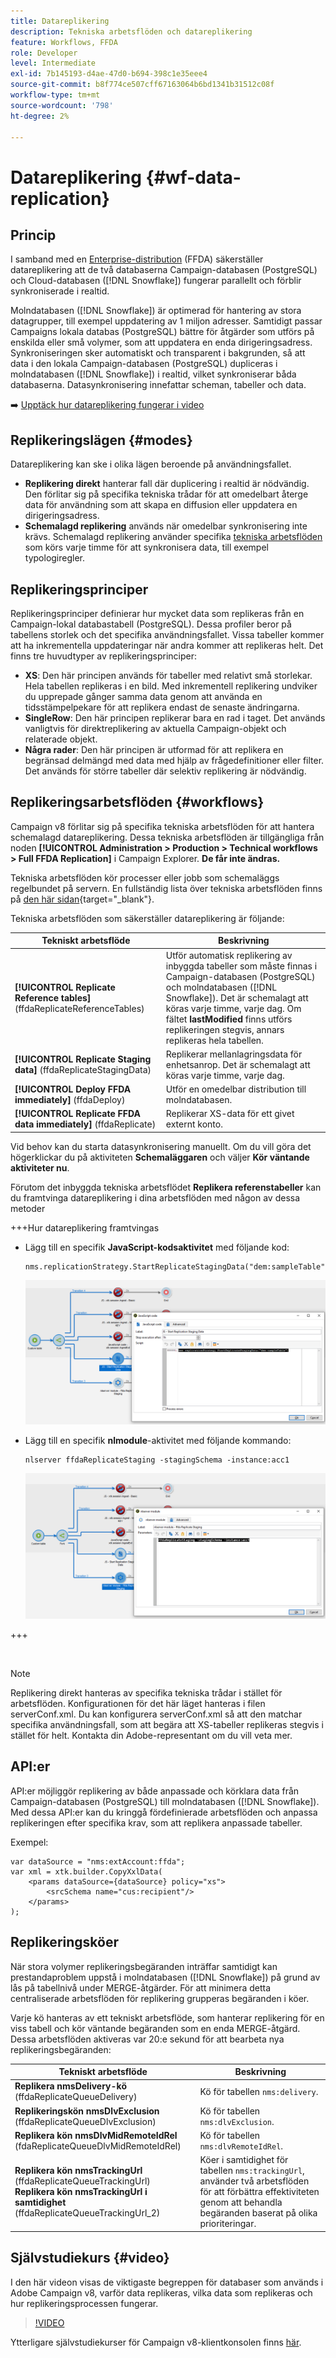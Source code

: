 ```yaml
---
title: Datareplikering
description: Tekniska arbetsflöden och datareplikering
feature: Workflows, FFDA
role: Developer
level: Intermediate
exl-id: 7b145193-d4ae-47d0-b694-398c1e35eee4
source-git-commit: b8f774ce507cff67163064b6bd1341b31512c08f
workflow-type: tm+mt
source-wordcount: '798'
ht-degree: 2%

---
```



# Datareplikering {#wf-data-replication}

## Princip

I samband med en [Enterprise-distribution](enterprise-deployment.md) (FFDA) säkerställer datareplikering att de två databaserna Campaign-databasen (PostgreSQL) och Cloud-databasen ([!DNL Snowflake]) fungerar parallellt och förblir synkroniserade i realtid.

Molndatabasen ([!DNL Snowflake]) är optimerad för hantering av stora datagrupper, till exempel uppdatering av 1 miljon adresser. Samtidigt passar Campaigns lokala databas (PostgreSQL) bättre för åtgärder som utförs på enskilda eller små volymer, som att uppdatera en enda dirigeringsadress. Synkroniseringen sker automatiskt och transparent i bakgrunden, så att data i den lokala Campaign-databasen (PostgreSQL) dupliceras i molndatabasen ([!DNL Snowflake]) i realtid, vilket synkroniserar båda databaserna. Datasynkronisering innefattar scheman, tabeller och data.

➡️ [Upptäck hur datareplikering fungerar i video](#video)

## Replikeringslägen {#modes}

Datareplikering kan ske i olika lägen beroende på användningsfallet.

* **Replikering direkt** hanterar fall där duplicering i realtid är nödvändig. Den förlitar sig på specifika tekniska trådar för att omedelbart återge data för användning som att skapa en diffusion eller uppdatera en dirigeringsadress.
* **Schemalagd replikering** används när omedelbar synkronisering inte krävs. Schemalagd replikering använder specifika [tekniska arbetsflöden](#workflows) som körs varje timme för att synkronisera data, till exempel typologiregler.

## Replikeringsprinciper

Replikeringsprinciper definierar hur mycket data som replikeras från en Campaign-lokal databastabell (PostgreSQL). Dessa profiler beror på tabellens storlek och det specifika användningsfallet. Vissa tabeller kommer att ha inkrementella uppdateringar när andra kommer att replikeras helt. Det finns tre huvudtyper av replikeringsprinciper:

* **XS**: Den här principen används för tabeller med relativt små storlekar. Hela tabellen replikeras i en bild. Med inkrementell replikering undviker du upprepade gånger samma data genom att använda en tidsstämpelpekare för att replikera endast de senaste ändringarna.
* **SingleRow**: Den här principen replikerar bara en rad i taget. Det används vanligtvis för direktreplikering av aktuella Campaign-objekt och relaterade objekt.
* **Några rader**: Den här principen är utformad för att replikera en begränsad delmängd med data med hjälp av frågedefinitioner eller filter. Det används för större tabeller där selektiv replikering är nödvändig.

## Replikeringsarbetsflöden {#workflows}

Campaign v8 förlitar sig på specifika tekniska arbetsflöden för att hantera schemalagd datareplikering. Dessa tekniska arbetsflöden är tillgängliga från noden **[!UICONTROL Administration > Production > Technical workflows > Full FFDA Replication]** i Campaign Explorer. **De får inte ändras.**

Tekniska arbetsflöden kör processer eller jobb som schemaläggs regelbundet på servern. En fullständig lista över tekniska arbetsflöden finns på [den här sidan](https://experienceleague.adobe.com/docs/campaign/automation/workflows/introduction/wf-type/technical-workflows.html?lang=sv-SE){target="_blank"}.

Tekniska arbetsflöden som säkerställer datareplikering är följande:

| Tekniskt arbetsflöde | Beskrivning |
|------|-----------|
| **[!UICONTROL Replicate Reference tables]** (ffdaReplicateReferenceTables) | Utför automatisk replikering av inbyggda tabeller som måste finnas i Campaign-databasen (PostgreSQL) och molndatabasen ([!DNL Snowflake]). Det är schemalagt att köras varje timme, varje dag. Om fältet **lastModified** finns utförs replikeringen stegvis, annars replikeras hela tabellen. |
| **[!UICONTROL Replicate Staging data]** (ffdaReplicateStagingData) | Replikerar mellanlagringsdata för enhetsanrop. Det är schemalagt att köras varje timme, varje dag. |
| **[!UICONTROL Deploy FFDA immediately]** (ffdaDeploy) | Utför en omedelbar distribution till molndatabasen. |
| **[!UICONTROL Replicate FFDA data immediately]** (ffdaReplicate) | Replikerar XS-data för ett givet externt konto. |

Vid behov kan du starta datasynkronisering manuellt. Om du vill göra det högerklickar du på aktiviteten **Schemaläggaren** och väljer **Kör väntande aktiviteter nu**.

Förutom det inbyggda tekniska arbetsflödet **Replikera referenstabeller** kan du framtvinga datareplikering i dina arbetsflöden med någon av dessa metoder

+++Hur datareplikering framtvingas

* Lägg till en specifik **JavaScript-kodsaktivitet** med följande kod:

  ```
  nms.replicationStrategy.StartReplicateStagingData("dem:sampleTable")
  ```

  ![](assets/jscode.png)

* Lägg till en specifik **nlmodule**-aktivitet med följande kommando:

  ```
  nlserver ffdaReplicateStaging -stagingSchema -instance:acc1
  ```

  ![](assets/nlmodule.png)

+++

<br/>

>[!NOTE]
>
>Replikering direkt hanteras av specifika tekniska trådar i stället för arbetsflöden. Konfigurationen för det här läget hanteras i filen serverConf.xml. Du kan konfigurera serverConf.xml så att den matchar specifika användningsfall, som att begära att XS-tabeller replikeras stegvis i stället för helt. Kontakta din Adobe-representant om du vill veta mer.

## API:er

API:er möjliggör replikering av både anpassade och körklara data från Campaign-databasen (PostgreSQL) till molndatabasen ([!DNL Snowflake]). Med dessa API:er kan du kringgå fördefinierade arbetsflöden och anpassa replikeringen efter specifika krav, som att replikera anpassade tabeller.

Exempel:

```
var dataSource = "nms:extAccount:ffda";
var xml = xtk.builder.CopyXxlData(
    <params dataSource={dataSource} policy="xs">
        <srcSchema name="cus:recipient"/>
    </params>
);
```

## Replikeringsköer

När stora volymer replikeringsbegäranden inträffar samtidigt kan prestandaproblem uppstå i molndatabasen ([!DNL Snowflake]) på grund av lås på tabellnivå under MERGE-åtgärder. För att minimera detta centraliserade arbetsflöden för replikering grupperas begäranden i köer.

Varje kö hanteras av ett tekniskt arbetsflöde, som hanterar replikering för en viss tabell och kör väntande begäranden som en enda MERGE-åtgärd. Dessa arbetsflöden aktiveras var 20:e sekund för att bearbeta nya replikeringsbegäranden:

| Tekniskt arbetsflöde | Beskrivning |
|------|-----------|
| **Replikera nmsDelivery-kö** (ffdaReplicateQueueDelivery) | Kö för tabellen `nms:delivery`. |
| **Replikeringskön nmsDlvExclusion** (ffdaReplicateQueueDlvExclusion) | Kö för tabellen `nms:dlvExclusion`. |
| **Replikera kön nmsDlvMidRemoteIdRel** (fdaReplicateQueueDlvMidRemoteIdRel) | Kö för tabellen `nms:dlvRemoteIdRel`. |
| **Replikera kön nmsTrackingUrl** (ffdaReplicateQueueTrackingUrl)<br/>**Replikera kön nmsTrackingUrl i samtidighet** (ffdaReplicateQueueTrackingUrl_2) | Köer i samtidighet för tabellen `nms:trackingUrl`, använder två arbetsflöden för att förbättra effektiviteten genom att behandla begäranden baserat på olika prioriteringar. |

## Självstudiekurs {#video}

I den här videon visas de viktigaste begreppen för databaser som används i Adobe Campaign v8, varför data replikeras, vilka data som replikeras och hur replikeringsprocessen fungerar.

>[!VIDEO](https://video.tv.adobe.com/v/334460?quality=12)

Ytterligare självstudiekurser för Campaign v8-klientkonsolen finns [här](https://experienceleague.adobe.com/sv/docs/campaign-learn/tutorials/overview).
